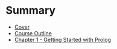 # Summary

- [Cover](./cover.md)
- [Course Outline](./outline.md)
- [Chapter 1 - Getting Started with Prolog](./chapter_1.md)
